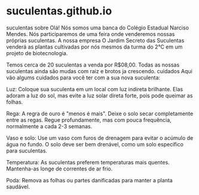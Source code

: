 # suculentas.github.io
suculentas 
sobre
Olá! Nós somos uma banca do Colégio Estadual Narciso Mendes. Nós participaremos de uma feira onde venderemos nossas próprias suculentas. A nossa empresa O Jardim Secreto das Suculentas venderá as plantas cultivadas por nós mesmos da turma do 2°C em um projeto de biotecnologia. 

Temos cerca de 20 suculentas a venda por R$08,00. Todas as nossas suculentas ainda são mudas com raiz e brotos ja crescendo.
cuidados
Aqui vão algums cuidados para você ter com a sua nova suculenta:

Luz: Coloque sua suculenta em um local com luz indireta brilhante. Elas adoram a luz do sol, mas evite a luz solar direta forte, pois pode queimar as folhas.

Rega: A regra de ouro é "menos é mais". Deixe o solo secar completamente entre as regas. Regue profundamente, mas com pouca frequência, normalmente a cada 2-3 semanas.

Vaso e solo: Use um vaso com furos de drenagem para evitar o acúmulo de água no fundo. O solo deve ser bem drenável, como um solo específico para suculentas.

Temperatura: As suculentas preferem temperaturas mais quentes. Mantenha-as longe de correntes de ar frio.

Poda: Remova as folhas ou partes danificadas para manter a planta saudável.
